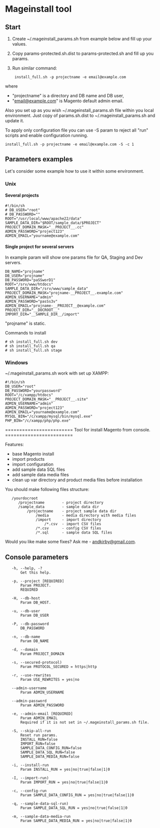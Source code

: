 # Mageinstall tool

## Start
1. Create ~/.mageinstall_params.sh from example below and fill up your values.
2. Copy params-protected.sh.dist to params-protected.sh and fill up you params.
3. Run similar command:

        install_full.sh -p projectname -e email@example.com

where

* "projectname" is a directory and DB name and DB user,
* "email@example.com" is Magento default admin email.

Also you set up as you wish ~/.mageinstall_params.sh file within you local environment.
Just copy of params.sh.dist to ~/.mageinstall_params.sh and update it.

To apply only configuration file you can use -S param to reject all "run" scripts and enable configuration running.

    install_full.sh -p projectname -e email@example.com -S -c 1

## Parameters examples
Let's consider some example how to use it within some environment.

### Unix
#### Several projects

    #!/bin/sh
    # DB_USER="root"
    # DB_PASSWORD=""
    ROOT="/usr/local/www/apache22/data"
    SAMPLE_DATA_DIR="$ROOT/sample_data/$PROJECT"
    PROJECT_DOMAIN_MASK="__PROJECT__.cc"
    ADMIN_PASSWORD="project123"
    ADMIN_EMAIL="yourname@example.com"


#### Single project for several servers
In example param will show one params file for QA, Staging and Dev servers.

    DB_NAME="projname"
    DB_USER="projname"
    DB_PASSWORD="paSSworD1"
    ROOT="/srv/www/htdocs"
    SAMPLE_DATA_DIR="/srv/www/sample_data"
    PROJECT_DOMAIN_MASK="projname-__PROJECT__.example.com"
    ADMIN_USERNAME="admin"
    ADMIN_PASSWORD="pasSs3v"
    ADMIN_EMAIL="projname-__PROJECT__@example.com"
    PROJECT_DIR="__DOCROOT__"
    IMPORT_DIR="__SAMPLE_DIR__/import"

"projname" is static.

Commands to install

    # sh install_full.sh dev
    # sh install_full.sh qa
    # sh install_full.sh stage

### Windows
~/.mageinstall_params.sh work with set up XAMPP:

    #!/bin/sh
    DB_USER="root"
    DB_PASSWORD="yourpassword"
    ROOT="/c/xampp/htdocs"
    PROJECT_DOMAIN_MASK="__PROJECT__.site"
    ADMIN_USERNAME="admin"
    ADMIN_PASSWORD="project123"
    ADMIN_EMAIL="yourname@example.com"
    MYSQL_BIN="/c/xampp/mysql/bin/mysql.exe"
    PHP_BIN="/c/xampp/php/php.exe"

======================== Tool for install Magento from console. ========================

Features:

- base Magento install
- import products
- import configuration
- add sample data SQL files
- add sample data media files
- clean up var directory and product media files before installation

You should make following files structure:

       /yourdocroot
          /projectname        - project directory
          /sample_data        - sample data dir
              /projectname    - project sample data dir
                  /media      - media directory with media files
                  /import     - import directory
                      /*.csv  - import CSV files
                  /*.csv      - config CSV files
                  /*.sql      - sample data SQL files

Would you like make some fixes? Ask me - andkirby@gmail.com.

## Console parameters

       -h, --help, -?
           Get this help.

       -p, --project [REQUIRED]
           Param PROJECT.
           REQUIRED

       -H, --db-host
           Param DB_HOST.

       -u, --db-user
           Param DB_USER

       -P, --db-password
           DB_PASSWORD

       -n, --db-name
           Param DB_NAME

       -d, --domain
           Param PROJECT_DOMAIN

       -s, --secured-protocol)
           Param PROTOCOL_SECURED = https|http

       -r, --use-rewrites
           Param USE_REWRITES = yes|no

       --admin-username
           Param ADMIN_USERNAME

       --admin-password
           Param ADMIN_PASSWORD

       -e, --admin-email [REQUIRED]
           Param ADMIN_EMAIL
           Required if it is not set in ~/.mageinstall_params.sh file.

       -S, --skip-all-run
           Reset run params.
           INSTALL_RUN=false
           IMPORT_RUN=false
           SAMPLE_DATA_CONFIG_RUN=false
           SAMPLE_DATA_SQL_RUN=false
           SAMPLE_DATA_MEDIA_RUN=false

       -i, --install-run
           Param INSTALL_RUN = yes|no|true|false|1|0

       -I, --import-run)
           Param IMPORT_RUN = yes|no|true|false|1|0

       -c, --config-run
           Param SAMPLE_DATA_CONFIG_RUN = yes|no|true|false|1|0

       -q, --sample-data-sql-run)
           Param SAMPLE_DATA_SQL_RUN = yes|no|true|false|1|0

       -m, --sample-data-media-run
           Param SAMPLE_DATA_MEDIA_RUN = yes|no|true|false|1|0
